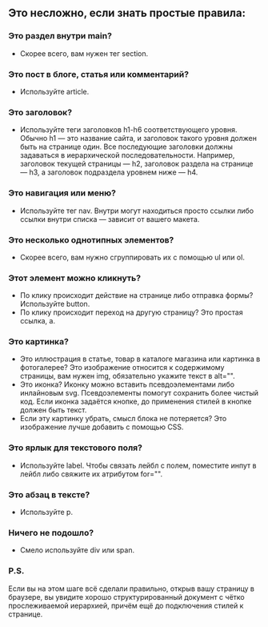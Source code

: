 ## Это несложно, если знать простые правила:

### Это раздел внутри main?
- Скорее всего, вам нужен тег section.

### Это пост в блоге, статья или комментарий?
- Используйте article.

### Это заголовок?
- Используйте теги заголовков h1-h6 соответствующего уровня. Обычно h1 — это название сайта, и заголовок такого уровня должен быть на странице один. Все последующие заголовки должны задаваться в иерархической последовательности. Например, заголовок текущей страницы — h2, заголовок раздела на странице — h3, а заголовок подраздела уровнем ниже — h4.
### Это навигация или меню?
- Используйте тег nav. Внутри могут находиться просто ссылки либо ссылки внутри списка — зависит от вашего макета.
### Это несколько однотипных элементов?
- Скорее всего, вам нужно сгруппировать их с помощью ul или ol.
### Этот элемент можно кликнуть?
- По клику происходит действие на странице либо отправка формы?Используйте button.
- По клику происходит переход на другую страницу? Это простая ссылка, a.
### Это картинка?
- Это иллюстрация в статье, товар в каталоге магазина или картинка в фотогалерее? Это изображение относится к содержимому страницы, вам нужен img, обязательно укажите текст в alt="".
- Это иконка? Иконку можно вставить псевдоэлементами либо инлайновым svg. Псевдоэлементы помогут сохранить более чистый код. Если иконка задаётся кнопке, до применения стилей в кнопке должен быть текст.
- Если эту картинку убрать, смысл блока не потеряется? Это изображение лучше добавить с помощью CSS.
### Это ярлык для текстового поля?
- Используйте label. Чтобы связать лейбл с полем, поместите инпут в лейбл либо свяжите их атрибутом for="".
### Это абзац в тексте?
- Используйте p.
### Ничего не подошло?
- Смело используйте div или span.
### P.S.
Если вы на этом шаге всё сделали правильно, открыв вашу страницу в браузере, вы увидите хорошо структурированный документ с чётко прослеживаемой иерархией, причём ещё до подключения стилей к странице.